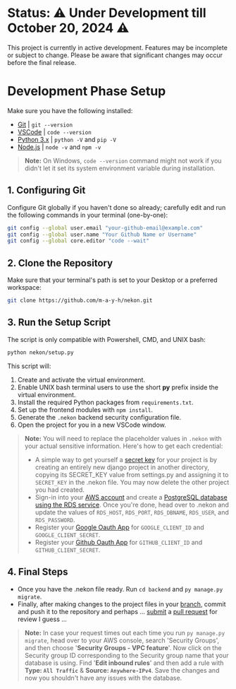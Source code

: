 # Status: ⚠ Under Development till October 20, 2024 ⚠
This project is currently in active development. Features may be incomplete or subject to change. Please be aware that significant changes may occur before the final release.

# Development Phase Setup

Make sure you have the following installed:
- [Git](https://git-scm.com/downloads) | `git --version`
- [VSCode](https://code.visualstudio.com/download) | `code --version`
- [Python 3.x](https://www.python.org/downloads/) | `python -V` and `pip -V`
- [Node.js](https://nodejs.org/en/download/package-manager) | `node -v` and `npm -v`
> **Note:** On Windows, `code --version` command might not work if you didn't let it set its system environment variable during installation.
## 1. Configuring Git
Configure Git globally if you haven't done so already; carefully edit and run the following commands in your terminal (one-by-one):
```bash
git config --global user.email "your-github-email@example.com"
git config --global user.name "Your Github Name or Username"
git config --global core.editor "code --wait"
```

## 2. Clone the Repository
Make sure that your terminal's path is set to your Desktop or a preferred workspace:
```bash
git clone https://github.com/m-a-y-h/nekon.git
```

## 3. Run the Setup Script
The script is only compatible with Powershell, CMD, and UNIX bash:
```bash
python nekon/setup.py
```
This script will:
1. Create and activate the virtual environment.
2. Enable UNIX bash terminal users to use the short **py** prefix inside the virtual environment.
3. Install the required Python packages from `requirements.txt`.
4. Set up the frontend modules with `npm install`.
5. Generate the `.nekon` backend security configuration file.
6. Open the project for you in a new VSCode window.

> **Note:** You will need to replace the placeholder values in `.nekon` with your actual sensitive information. Here's how to get each credential:
> - A simple way to get yourself a [secret key](https://docs.djangoproject.com/en/3.1/ref/settings/#std:setting-SECRET_KEY) for your project is by creating an entirely new django project in another directory, copying its SECRET_KEY value from settings.py and assigning it to `SECRET_KEY` in the .nekon file. You may now delete the other project you had created.
> - Sign-in into your [AWS account](https://console.aws.amazon.com/console/home?nc2=h_ct&src=header-signin) and create a [PostgreSQL database using the RDS service](https://www.w3schools.com/django/django_db_create_aws_account.php). Once you're done, head over to .nekon and update the values of `RDS_HOST`, `RDS_PORT`, `RDS_DBNAME`, `RDS_USER`, and `RDS_PASSWORD`.
> - Register your [Google Oauth App](https://developers.google.com/identity/protocols/oauth2) for `GOOGLE_CLIENT_ID` and `GOOGLE_CLIENT_SECRET`.
> - Register your [Github Oauth App](https://github.com/settings/applications/new) for `GITHUB_CLIENT_ID` and `GITHUB_CLIENT_SECRET`.

## 4. Final Steps
- Once you have the .nekon file ready. Run `cd backend` and `py manage.py migrate`.
- Finally, after making changes to the project files in your [branch](https://www.w3schools.com/git/git_branch.asp), commit and push it to the repository and perhaps ... [submit](https://github.com/m-a-y-h/nekon/pulls) a [pull request](https://www.w3schools.com/git/git_remote_send_pull_request.asp) for review I guess ...

> **Note:** In case your request times out each time you run `py manage.py migrate`, head over to your AWS console, search 'Security Groups', and then choose '**Security Groups - VPC feature**'. Now click on the Security group ID corresponding to the Security group name that your database is using. Find '**Edit inbound rules**' and then add a rule with **Type: `All Traffic`** & **Source: `Anywhere-IPv4`**. Save the changes and now you shouldn't have any issues with the database.
